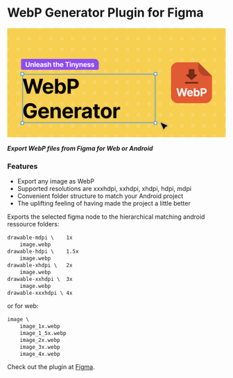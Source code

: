# WebP Generator Plugin for Figma

![Cover](figma/Cover_Art.png)

***Export WebP files from Figma for Web or Android***

### Features
- Export any image as WebP
- Supported resolutions are xxxhdpi, xxhdpi, xhdpi, hdpi, mdpi
- Convenient folder structure to match your Android project
- The uplifting feeling of having made the project a little better

Exports the selected figma node to the hierarchical matching android ressource folders:

```
drawable-mdpi \    1x
    image.webp
drawable-hdpi \    1.5x
    image.webp
drawable-xhdpi \   2x
    image.webp
drawable-xxhdpi \  3x
    image.webp
drawable-xxxhdpi \ 4x
```

or for web:

```
image \
    image_1x.webp
    image_1_5x.webp
    image_2x.webp
    image_3x.webp
    image_4x.webp
```

Check out the plugin at [Figma](https://www.figma.com/community/plugin/1181873200384736932). 
